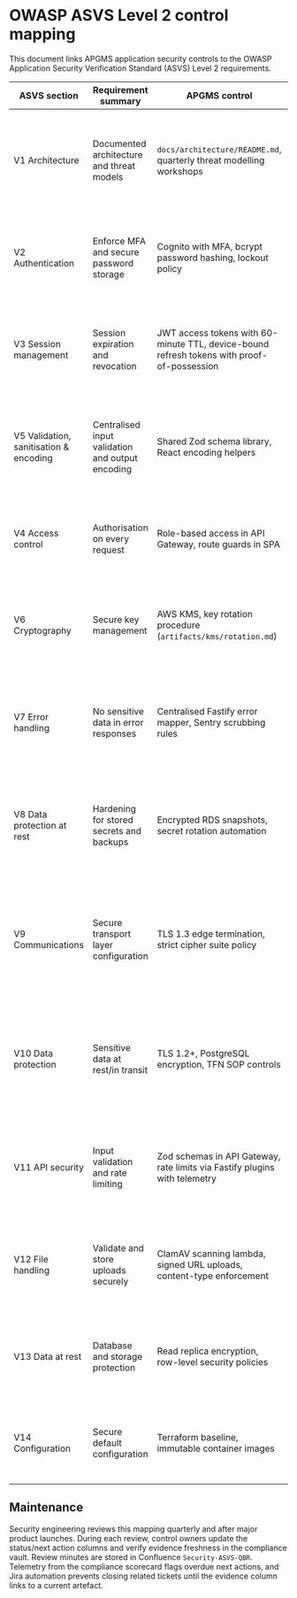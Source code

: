 # OWASP ASVS Level 2 control mapping

This document links APGMS application security controls to the OWASP Application
Security Verification Standard (ASVS) Level 2 requirements.

| ASVS section | Requirement summary | APGMS control | Evidence | Status | Next action |
| --- | --- | --- | --- | --- | --- |
| V1 Architecture | Documented architecture and threat models | `docs/architecture/README.md`, quarterly threat modelling workshops | Threat model deck Q3 2024 | ✅ In control | Publish additive threat model for compliance drift analytics (Architecture, 2024-11-15) |
| V2 Authentication | Enforce MFA and secure password storage | Cognito with MFA, bcrypt password hashing, lockout policy | IAM configuration export, security test results | ✅ In control | Complete backup authenticator rollout briefing (Security Eng, 2024-11-05) |
| V3 Session management | Session expiration and revocation | JWT access tokens with 60-minute TTL, device-bound refresh tokens with proof-of-possession | API Gateway configuration, automated tests, RFC-218 completion memo | ✅ In control | Monitor telemetry for anomalous refresh attempts (Security Eng, continuous) |
| V5 Validation, sanitisation & encoding | Centralised input validation and output encoding | Shared Zod schema library, React encoding helpers | Static analysis report, unit tests | ✅ In control | Roll out schema coverage to new partner import CLI (App Platform, sprint 2024-45) |
| V4 Access control | Authorisation on every request | Role-based access in API Gateway, route guards in SPA | Playwright auth tests, code review checklist | ✅ In control | Add regression test for new portfolio export scope (QA, sprint 2024-44) |
| V6 Cryptography | Secure key management | AWS KMS, key rotation procedure (`artifacts/kms/rotation.md`) | KMS rotation logs | ✅ In control | Upload HSM attestation to vault (Compliance Ops, completed 2024-10-26) |
| V7 Error handling | No sensitive data in error responses | Centralised Fastify error mapper, Sentry scrubbing rules | Sentry redaction tests, code review checklist | ✅ In control | Add chaos test to verify redaction when upstream service fails (Reliability, 2024-11-05) |
| V8 Data protection at rest | Hardening for stored secrets and backups | Encrypted RDS snapshots, secret rotation automation | Backup restore test log, rotation tickets | ✅ In control | Document quarterly restore validation evidence in vault (Infra, completed 2024-10-28) |
| V9 Communications | Secure transport layer configuration | TLS 1.3 edge termination, strict cipher suite policy | SSL Labs scan, AWS ACM config | ✅ In control | OCSP stapling synthetic monitors active; review results weekly (Security Eng, continuous) |
| V10 Data protection | Sensitive data at rest/in transit | TLS 1.2+, PostgreSQL encryption, TFN SOP controls | `docs/security/TFN-SOP.md`, penetration test report | ✅ In control | Validate masking coverage in new evidence export worker (Security Eng, 2024-11-08) |
| V11 API security | Input validation and rate limiting | Zod schemas in API Gateway, rate limits via Fastify plugins with telemetry | Unit tests, Fastify config, Grafana dashboard snapshot | ✅ In control | Tune adaptive rate-limit thresholds based on analytics (Platform, 2024-11-12) |
| V12 File handling | Validate and store uploads securely | ClamAV scanning lambda, signed URL uploads, content-type enforcement | Virus scan logs, S3 bucket policy | ✅ In control | Review exception for legacy onboarding PDF (Security Eng, 2024-11-12) |
| V13 Data at rest | Database and storage protection | Read replica encryption, row-level security policies | Terraform state, security review minutes | ✅ In control | Implement automated RLS policy drift detection (Database Guild, 2024-11-19) |
| V14 Configuration | Secure default configuration | Terraform baseline, immutable container images | CI pipeline logs, Terraform plan approvals | ✅ In control | Document drift detection runbook (Platform, 2024-11-20) |

## Maintenance

Security engineering reviews this mapping quarterly and after major product launches. During
each review, control owners update the status/next action columns and verify evidence freshness
in the compliance vault. Review minutes are stored in Confluence `Security-ASVS-QBR`.
Telemetry from the compliance scorecard flags overdue next actions, and Jira automation prevents
closing related tickets until the evidence column links to a current artefact.

